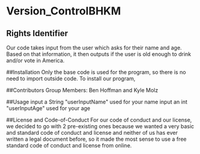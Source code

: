 # Version_ControlBHKM
## Rights Identifier
Our code takes input from the user which asks for their name and age. Based on that information, it then outputs if the user is old enough to drink and/or vote in America.

##Installation
Only the base code is used for the program, so there is no need to import outside code. To install our program, 

##Contributors 
Group Members: Ben Hoffman and Kyle Molz

##Usage 
input a String "userInputName" used for your name
input an int "userInputAge" used for your age

##License and Code-of-Conduct
For our code of conduct and our license, we decided to go with 2 pre-existing ones because we wanted a very basic and standard code of conduct and license and neither of us has ever written a legal document before, so it made the most sense to use a free standard code of conduct and license from online. 
